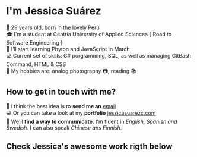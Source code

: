 # I'm Jessica Suárez

👩 29 years old, born in the lovely Perú  
🎓 I'm a student at Centria University of Applied Sciences { Road to Software Engineering }  
🚀 I’ll start learning Phyton and JavaScript in March  
💻 Current set of skills: C# porgramming, SQL, as well as managing GitBash Command, HTML & CSS  
💬 My hobbies are:  analog photography	📷, reading 📚  

## How to get in touch with me?

📧 I think the best idea is to **send me an** [email](mailto:suarez.jessica1992@gmail.com)  
💻 Or you can take a look at my **portfolio** [jessicasuarezc.com](http://jessicasuarezc.com/)  
💬 We'll **find a way to communicate**. I'm fluent in _English, Spanish and Swedish_. I can also speak _Chinese ans Finnish_.  

## Check Jessica's **awesome** work **rigth below**
